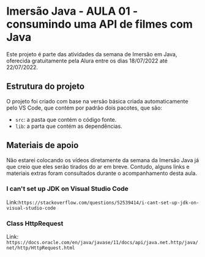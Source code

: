 # Imersão Java - AULA 01 - consumindo uma API de filmes com Java
Este projeto é parte das atividades da semana de Imersão em Java, oferecida gratuitamente pela Alura entre os dias 18/07/2022 até 22/07/2022.

## Estrutura do projeto
O projeto foi criado com base na versão básica criada automaticamente pelo VS Code, que contém por padrão dois pacotes, que são:

- `src`: a pasta que contém o código fonte.
- `lib`: a parta que contém as dependências.

## Materiais de apoio
Não estarei colocando os vídeos diretamente da semana da Imersão Java já que creio que eles serão tirados do ar em breve. Contudo, alguns links e materiais extras foram consultados durante o acompanhamento desta aula.

### I can't set up JDK on Visual Studio Code
Link:`https://stackoverflow.com/questions/52539414/i-cant-set-up-jdk-on-visual-studio-code`


### Class HttpRequest
Link: `https://docs.oracle.com/en/java/javase/11/docs/api/java.net.http/java/net/http/HttpRequest.html`